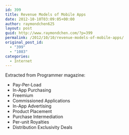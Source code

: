 ```yaml
---
id: 399
title: Revenue Models of Mobile Apps
date: 2012-10-10T03:09:05+00:00
author: raymondchen625
layout: post
guid: http://www.raymondchen.com/?p=399
permalink: /2012/10/10/revenue-models-of-mobile-apps/
original_post_id:
  - "399"
  - "1083"
categories:
  - Internet
---
```

Extracted from Programmer magazine:

  * Pay-Per-Load
  * In-App Purchasing
  * Freemium
  * Commissioned Applications
  * In-App Advertising
  * Product Placement
  * Purchase Intermediation
  * Per-unit Royalties
  * Distribution Exclusivity Deals

&nbsp;